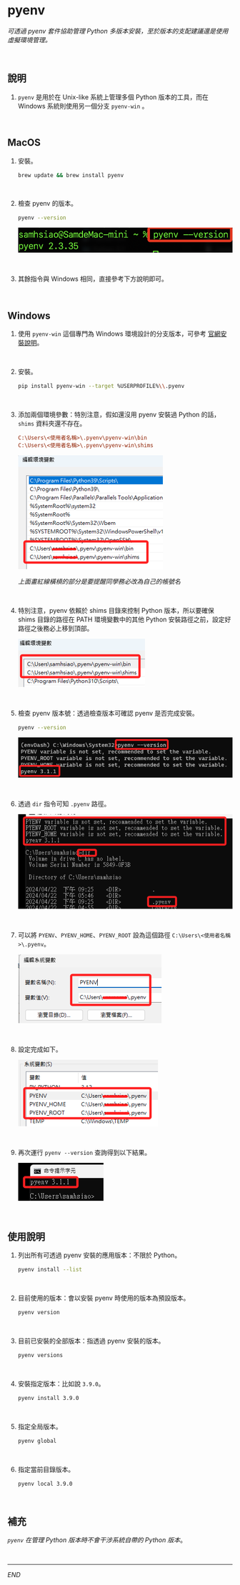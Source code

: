 # pyenv

_可透過 pyenv 套件協助管理 Python 多版本安裝，至於版本的支配建議還是使用虛擬環境管理。_

<br>

## 說明

1. `pyenv` 是用於在 Unix-like 系統上管理多個 Python 版本的工具，而在 Windows 系統則使用另一個分支 `pyenv-win` 。

<br>

##  MacOS

1. 安裝。

    ```bash
    brew update && brew install pyenv
    ```

<br>

2. 檢查 pyenv 的版本。

    ```bash
    pyenv --version
    ```

    ![](images/img_19.png)

<br>

3. 其餘指令與 Windows 相同，直接參考下方說明即可。

<br>

##  Windows

1. 使用 `pyenv-win` 這個專門為 Windows 環境設計的分支版本，可參考 [官網安裝說明](https://github.com/pyenv-win/pyenv-win/blob/master/docs/installation.md#python-pip)。

<br>

2. 安裝。

    ```bash
    pip install pyenv-win --target %USERPROFILE%\\.pyenv
    ```

<br>

3. 添加兩個環境參數：特別注意，假如還沒用 pyenv 安裝過 Python 的話， `shims` 資料夾還不存在。

    ```ini
    C:\Users\<使用者名稱>\.pyenv\pyenv-win\bin
    C:\Users\<使用者名稱>\.pyenv\pyenv-win\shims
    ```

    ![](images/img_37.png)
    
    _上面畫紅線橫槓的部分是要提醒同學務必改為自己的帳號名_

<br>

4. 特別注意，pyenv 依賴於 shims 目錄來控制 Python 版本，所以要確保 shims 目錄的路徑在 PATH 環境變數中的其他 Python 安裝路徑之前，設定好路徑之後務必上移到頂部。

    ![](images/img_47.png)

<br>

5. 檢查 pyenv 版本號：透過檢查版本可確認 pyenv 是否完成安裝。

    ```bash
    pyenv --version
    ```

    ![](images/img_18.png)

<br>

6. 透過 `dir` 指令可知 `.pyenv` 路徑。

    ![](images/img_51.png)

<br>

7. 可以將 `PYENV`、`PYENV_HOME`、`PYENV_ROOT` 設為這個路徑 `C:\Users\<使用者名稱>\.pyenv`。

    ![](images/img_52.png)

<br>

8. 設定完成如下。

    ![](images/img_53.png)

<br>

9. 再次運行 `pyenv --version` 查詢得到以下結果。

    ![](images/img_54.png)

<br>

## 使用說明

1. 列出所有可透過 pyenv 安裝的應用版本：不限於 Python。

    ```bash
    pyenv install --list
    ```

<br>

2. 目前使用的版本：會以安裝 pyenv 時使用的版本為預設版本。

    ```bash
    pyenv version
    ```

<br>

3. 目前已安裝的全部版本：指透過 pyenv 安裝的版本。

    ```bash
    pyenv versions
    ```

<br>

4. 安裝指定版本：比如說 `3.9.0`。

    ```bash
    pyenv install 3.9.0
    ```

<br>

5. 指定全局版本。

    ```bash
    pyenv global
    ```

<br>

6. 指定當前目錄版本。

    ```bash
    pyenv local 3.9.0
    ```

<br>

## 補充

_`pyenv` 在管理 Python 版本時不會干涉系統自帶的 Python 版本_。

<br>

---

_END_